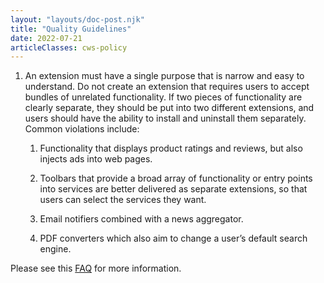 ```yaml
---
layout: "layouts/doc-post.njk"
title: "Quality Guidelines"
date: 2022-07-21
articleClasses: cws-policy
---
```


1. An extension must have a single purpose that is narrow and easy to understand. Do not create an
   extension that requires users to accept bundles of unrelated functionality. If two pieces of
   functionality are clearly separate, they should be put into two different extensions, and users
   should have the ability to install and uninstall them separately. Common violations include:

    1. Functionality that displays product ratings and reviews, but also injects ads into web pages.

    1. Toolbars that provide a broad array of functionality or entry points into services are better
       delivered as separate extensions, so that users can select the services they want.

    1. Email notifiers combined with a news aggregator.

    1. PDF converters which also aim to change a user’s default search engine.

Please see this [FAQ][faq] for more information.

[faq]: /docs/extensions/mv2/single_purpose/
